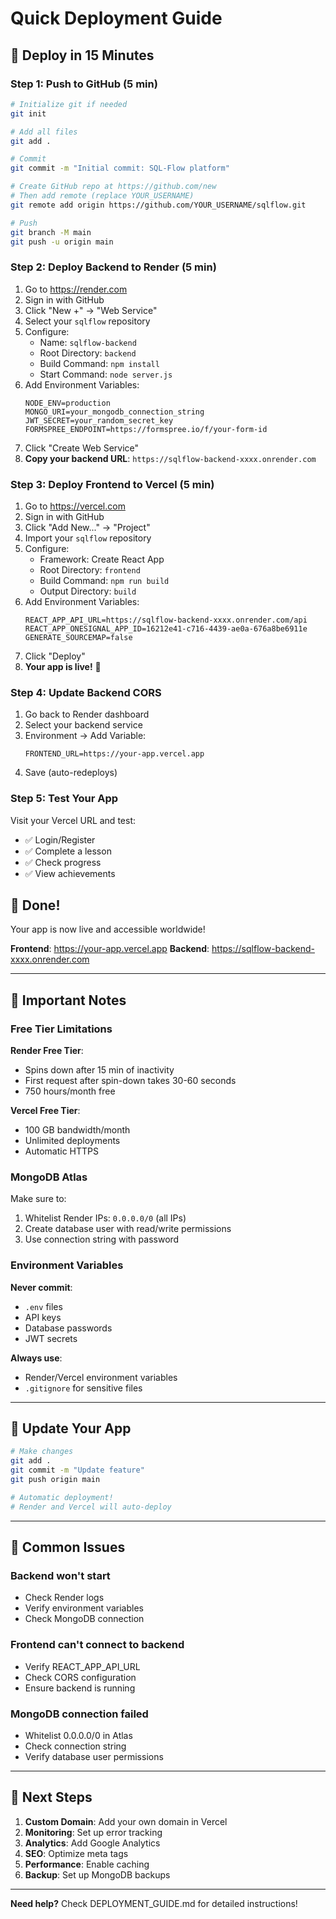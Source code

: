 # Quick Deployment Guide

## 🚀 Deploy in 15 Minutes

### Step 1: Push to GitHub (5 min)

```bash
# Initialize git if needed
git init

# Add all files
git add .

# Commit
git commit -m "Initial commit: SQL-Flow platform"

# Create GitHub repo at https://github.com/new
# Then add remote (replace YOUR_USERNAME)
git remote add origin https://github.com/YOUR_USERNAME/sqlflow.git

# Push
git branch -M main
git push -u origin main
```

### Step 2: Deploy Backend to Render (5 min)

1. Go to https://render.com
2. Sign in with GitHub
3. Click "New +" → "Web Service"
4. Select your `sqlflow` repository
5. Configure:
   - Name: `sqlflow-backend`
   - Root Directory: `backend`
   - Build Command: `npm install`
   - Start Command: `node server.js`
6. Add Environment Variables:
   ```
   NODE_ENV=production
   MONGO_URI=your_mongodb_connection_string
   JWT_SECRET=your_random_secret_key
   FORMSPREE_ENDPOINT=https://formspree.io/f/your-form-id
   ```
7. Click "Create Web Service"
8. **Copy your backend URL**: `https://sqlflow-backend-xxxx.onrender.com`

### Step 3: Deploy Frontend to Vercel (5 min)

1. Go to https://vercel.com
2. Sign in with GitHub
3. Click "Add New..." → "Project"
4. Import your `sqlflow` repository
5. Configure:
   - Framework: Create React App
   - Root Directory: `frontend`
   - Build Command: `npm run build`
   - Output Directory: `build`
6. Add Environment Variables:
   ```
   REACT_APP_API_URL=https://sqlflow-backend-xxxx.onrender.com/api
   REACT_APP_ONESIGNAL_APP_ID=16212e41-c716-4439-ae0a-676a8be6911e
   GENERATE_SOURCEMAP=false
   ```
7. Click "Deploy"
8. **Your app is live!** 🎉

### Step 4: Update Backend CORS

1. Go back to Render dashboard
2. Select your backend service
3. Environment → Add Variable:
   ```
   FRONTEND_URL=https://your-app.vercel.app
   ```
4. Save (auto-redeploys)

### Step 5: Test Your App

Visit your Vercel URL and test:
- ✅ Login/Register
- ✅ Complete a lesson
- ✅ Check progress
- ✅ View achievements

## 🎊 Done!

Your app is now live and accessible worldwide!

**Frontend**: https://your-app.vercel.app
**Backend**: https://sqlflow-backend-xxxx.onrender.com

---

## 📝 Important Notes

### Free Tier Limitations

**Render Free Tier**:
- Spins down after 15 min of inactivity
- First request after spin-down takes 30-60 seconds
- 750 hours/month free

**Vercel Free Tier**:
- 100 GB bandwidth/month
- Unlimited deployments
- Automatic HTTPS

### MongoDB Atlas

Make sure to:
1. Whitelist Render IPs: `0.0.0.0/0` (all IPs)
2. Create database user with read/write permissions
3. Use connection string with password

### Environment Variables

**Never commit**:
- `.env` files
- API keys
- Database passwords
- JWT secrets

**Always use**:
- Render/Vercel environment variables
- `.gitignore` for sensitive files

---

## 🔄 Update Your App

```bash
# Make changes
git add .
git commit -m "Update feature"
git push origin main

# Automatic deployment!
# Render and Vercel will auto-deploy
```

---

## 🐛 Common Issues

### Backend won't start
- Check Render logs
- Verify environment variables
- Check MongoDB connection

### Frontend can't connect to backend
- Verify REACT_APP_API_URL
- Check CORS configuration
- Ensure backend is running

### MongoDB connection failed
- Whitelist 0.0.0.0/0 in Atlas
- Check connection string
- Verify database user permissions

---

## 🎯 Next Steps

1. **Custom Domain**: Add your own domain in Vercel
2. **Monitoring**: Set up error tracking
3. **Analytics**: Add Google Analytics
4. **SEO**: Optimize meta tags
5. **Performance**: Enable caching
6. **Backup**: Set up MongoDB backups

---

**Need help?** Check DEPLOYMENT_GUIDE.md for detailed instructions!
